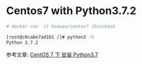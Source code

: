 # Centos7 with Python3.7.2

```bash
# docker run -it hsowan/centos7 /bin/bash

[root@c0cabe7ad1b1 /]# python3 -V
Python 3.7.2

```

参考文章: [CentOS 7 下 安装 Python3.7](https://segmentfault.com/a/1190000015628625)